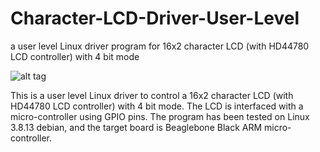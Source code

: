 Character-LCD-Driver-User-Level
===============================

a user level Linux driver program for 16x2 character LCD (with HD44780 LCD controller) with 4 bit mode

![alt tag](https://raw.github.com/hsm5xw/Character-LCD-Driver-User-Level/master/demo.JPG)

This is a user level Linux driver to control a 16x2 character LCD (with HD44780 LCD controller) with 4 bit mode.
The LCD is interfaced with a micro-controller using GPIO pins. 
The program has been tested on Linux 3.8.13 debian, and the target board is Beaglebone Black ARM micro-controller.

